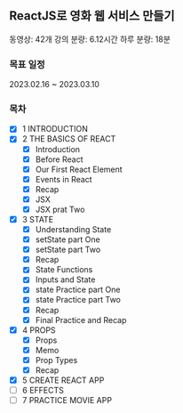 ## ReactJS로 영화 웹 서비스 만들기

동영상: 42개
강의 분량: 6.12시간
하루 분량: 18분

### 목표 일정

2023.02.16 ~ 2023.03.10

### 목차

- [x] 1 INTRODUCTION
- [x] 2 THE BASICS OF REACT
  - [x] Introduction
  - [x] Before React
  - [x] Our First React Element
  - [x] Events in React
  - [x] Recap
  - [x] JSX
  - [x] JSX prat Two
- [x] 3 STATE
  - [x] Understanding State
  - [x] setState part One
  - [x] setState part Two
  - [x] Recap
  - [x] State Functions
  - [x] Inputs and State
  - [x] state Practice part One
  - [x] state Practice part Two
  - [x] Recap
  - [x] Final Practice and Recap
- [x] 4 PROPS
  - [x] Props
  - [x] Memo
  - [x] Prop Types
  - [x] Recap
- [x] 5 CREATE REACT APP
- [ ] 6 EFFECTS
- [ ] 7 PRACTICE MOVIE APP
